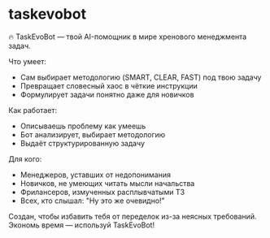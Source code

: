 # taskevobot
🔥 TaskEvoBot — твой AI-помощник в мире хренового менеджмента задач.

Что умеет:

- Сам выбирает методологию (SMART, CLEAR, FAST) под твою задачу
- Превращает словесный хаос в чёткие инструкции
- Формулирует задачи понятно даже для новичков

Как работает:

- Описываешь проблему как умеешь
- Бот анализирует, выбирает методологию
- Выдаёт структурированную задачу

Для кого:

- Менеджеров, уставших от недопонимания
- Новичков, не умеющих читать мысли начальства
- Фрилансеров, измученных расплывчатыми ТЗ
- Всех, кто слышал: "Ну это же очевидно!"

Создан, чтобы избавить тебя от переделок из-за неясных требований. Экономь время — используй TaskEvoBot!
